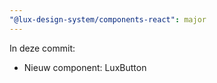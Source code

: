 ```yaml
---
"@lux-design-system/components-react": major
---
```


In deze commit:

- Nieuw component: LuxButton
